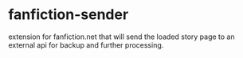 # fanfiction-sender
extension for fanfiction.net that will send the loaded story page to an external api for backup and further processing. 
